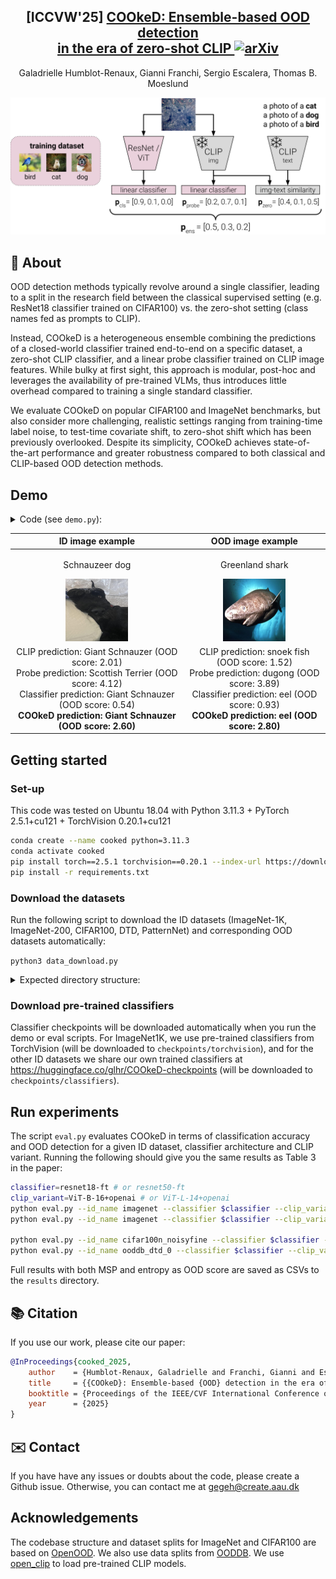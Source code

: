 <h2 align="center">[ICCVW'25] <a href="hhttps://arxiv.org/abs/2507.22576">COOkeD: Ensemble-based OOD detection<br/> in the era of zero-shot CLIP&nbsp;<img alt="arXiv" src="https://img.shields.io/badge/arXiv-2402.15509-b31b1b.svg"></a>
</h2>
  <p align="center">
     Galadrielle Humblot-Renaux, Gianni Franchi, Sergio Escalera, Thomas B. Moeslund<br>
  </p>


<p align="center">
<img alt="COOkeD diagram" src="illustrations/cooked_diagram.png" width="600">
</p>


## 🔎 About

OOD detection methods typically revolve around a single classifier, leading to a split in the research field between the classical supervised setting (e.g. ResNet18 classifier trained on CIFAR100) vs. the zero-shot setting (class names fed as prompts to CLIP). 

Instead, COOkeD is a heterogeneous ensemble combining the predictions of a closed-world classifier trained end-to-end on a specific dataset, a zero-shot CLIP classifier, and a linear probe classifier trained on CLIP image features. While bulky at first sight, this approach is modular, post-hoc and leverages the availability of pre-trained VLMs, thus introduces little overhead compared to training a single standard classifier.

We evaluate COOkeD on popular CIFAR100 and ImageNet benchmarks, but also consider more challenging, realistic settings ranging from training-time label noise, to test-time covariate shift, to zero-shot shift which has been previously overlooked. Despite its simplicity, COOkeD achieves state-of-the-art performance and greater robustness compared to both classical and CLIP-based OOD detection methods.


## Demo

<details>
<summary>Code (see <code>demo.py</code>):</summary>

```python
from PIL import Image
import torch
from model_utils import get_classifier_model, get_clip_model, get_probe_model
from data_utils import preprocess_for_clip, preprocess_for_cls, get_label_to_class_mapping

# load trained models
device = "cuda" # or "cuda" if you have a GPU
clip_variant = "ViT-B-16+openai" # or ViT-B-16+openai, ViT-L-14+openai, ViT-H-14+laion2b_s32b_b79k
classifier = get_classifier_model("imagenet","resnet18-ft", is_torchvision_ckpt=True, device=device)
probe = get_probe_model("imagenet", clip_variant, device=device)
clip, clip_tokenizer, clip_logit_scale = get_clip_model(clip_variant, device=device)

clip.eval() # pre-trained CLIP model from open_clip
probe.eval() # linear probe trained on CLIP image features from ID dataset
classifier.eval() # Resnet18 trained on ID dataset

# define ID classes and encode prompts
class_mapping = get_label_to_class_mapping("imagenet")
prompts = ["a photo of a [cls]".replace("[cls]",f"{class_mapping[idx]}") for idx in range(len(class_mapping))]
with torch.no_grad():
    prompt_features = clip.encode_text(clip_tokenizer(prompts).to(device))
    prompt_features_normed = prompt_features / prompt_features.norm(dim=-1, keepdim=True)

image_paths = [ # example images
    "illustrations/IMG_0409-768x1176.jpg", # schnautzer dog, ID
    "illustrations/greenland_shark.jpg" # greenland shark, OOD
]

ood_scoring = lambda softmax_probs: torch.distributions.Categorical(probs=softmax_probs).entropy().item() # entropy as OOD score
#ood_scoring = lambda softmax_probs: torch.max(softmax_probs, dim=1).values.item() # maximum softmax probability (MSP) as OOD score

for image_path in image_paths:
    print(f"---------------{image_path}-------------------")
    image = Image.open(image_path).convert("RGB")

    # note: different normalization for CLIP image encoder vs. standard classifier
    image_normalized_clip = preprocess_for_clip(image).to(device)
    image_normalized_cls = preprocess_for_cls(image).to(device)

    with torch.no_grad():
        # 1. get zero-shot CLIP prediction
        clip_image_features = clip.encode_image(image_normalized_clip)
        clip_image_features_normed = clip_image_features / clip_image_features.norm(dim=-1, keepdim=True)
        text_sim = (clip_image_features_normed @ prompt_features_normed.T)
        softmax_clip_t100 = (clip_logit_scale * text_sim).softmax(dim=1)

        # 2. get probe CLIP prediction
        softmax_probe = probe(clip_image_features).softmax(dim=1)

        # 3. get classifier prediction
        softmax_classifier = classifier(image_normalized_cls).softmax(dim=1)

    # 4. combined prediction
    softmax_ensemble = torch.stack([softmax_clip_t100, softmax_probe, softmax_classifier]).mean(0)

    # class prediction and OOD scores
    pred = softmax_ensemble.argmax(dim=1)
    ood_score = ood_scoring(softmax_ensemble)

    print("CLIP prediction:", class_mapping[softmax_clip_t100.argmax(dim=1).item()], f"(OOD score: {ood_scoring(softmax_clip_t100):.2f})")
    print("Probe prediction:", class_mapping[softmax_probe.argmax(dim=1).item()], f"(OOD score: {ood_scoring(softmax_probe):.2f})")
    print("Classifier prediction:", class_mapping[softmax_classifier.argmax(dim=1).item()], f"(OOD score: {ood_scoring(softmax_classifier):.2f})")
    print("---> COOkeD prediction:", class_mapping[pred.item()] , f"(OOD score: {ood_score:.2f})")
    
    print(f"--------------------------------------------------------------------------------------------------------------")
```
</details>

| ID image example | OOD image example |
|:---:|:---:|
| <p align="center">Schnauzeer dog</p><img alt="COOkeD diagram" src="illustrations/IMG_0409-768x1176.jpg" width="100" height="100"> | <p align="center">Greenland shark</p><img alt="COOkeD diagram" src="illustrations/greenland_shark.jpg"  width="100" height="100"> |
| CLIP prediction: Giant Schnauzer (OOD score: 2.01)<br>Probe prediction: Scottish Terrier (OOD score: 4.12)<br>Classifier prediction: Giant Schnauzer (OOD score: 0.54)<br>**COOkeD prediction: Giant Schnauzer (OOD score: 2.60)** | CLIP prediction: snoek fish (OOD score: 1.52)<br>Probe prediction: dugong (OOD score: 3.89)<br>Classifier prediction: eel (OOD score: 0.93)<br>**COOkeD prediction: eel (OOD score: 2.80)** |

## Getting started

### Set-up

This code was tested on Ubuntu 18.04 with Python 3.11.3 + PyTorch 2.5.1+cu121 + TorchVision 0.20.1+cu121

```bash
conda create --name cooked python=3.11.3
conda activate cooked
pip install torch==2.5.1 torchvision==0.20.1 --index-url https://download.pytorch.org/whl/cu121
pip install -r requirements.txt
```
### Download the datasets

Run the following script to download the ID datasets (ImageNet-1K, ImageNet-200, CIFAR100, DTD, PatternNet) and corresponding OOD datasets automatically:

``python3 data_download.py``

<details>
<summary>Expected directory structure:</summary>

```bash
data/
├── benchmark_imglist
│   ├── cifar100
│   ├── imagenet
│   ├── imagenet200
│   └── ooddb
├── images_classic
│   ├── cifar10
│   │   ├── test
│   │   └── train
│   ├── cifar100
│   │   ├── test
│   │   └── train
│   ├── mnist
│   │   ├── test
│   │   └── train
│   ├── places365
│   │   ├── airfield
│   │   ├── ...
│   │   └── zen_garden
│   ├── svhn
│   │   └── test
│   ├── texture
│   │   ├── banded
│   │   ├── ...
│   │   └── zigzagged
│   └── tin
│       ├── test
│       ├── train
│       ├── val
│       ├── wnids.txt
│       └── words.txt
└── images_largescale
    ├── DTD
    │   ├── images
    │   ├── imdb
    │   └── labels
    ├── imagenet_1k
    │   ├── train
    │   └── val
    ├── imagenet_c
    │   ├── brightness
    │   ├── ...
    │   └── zoom_blur
    ├── imagenet_r
    │   ├── n01443537
    │   ├── ...
    │   └── n12267677
    ├── imagenet_v2
    │   ├── 0
    │   ├── ...
    │   └── 999
    ├── inaturalist
    │   ├── images
    │   └── imglist.txt
    ├── ninco
    │   ├── amphiuma_means
    │   ├── ...
    │   └── windsor_chair
    ├── openimage_o
    │   └── images
    ├── PatternNet
    │   ├── images
    │   └── patternnet_description.pdf
    └── ssb_hard
        ├── n00470682
        ├── ...
        └── n13033134
```

</details>

### Download pre-trained classifiers

Classifier checkpoints will be downloaded automatically when you run the demo or eval scripts. For ImageNet1K, we use pre-trained classifiers from TorchVision (will be downloaded to ``checkpoints/torchvision``), and for the other ID datasets we share our own trained classifiers at https://huggingface.co/glhr/COOkeD-checkpoints (will be downloaded to ``checkpoints/classifiers``).



## Run experiments

The script ``eval.py`` evaluates COOkeD in terms of classification accuracy and OOD detection for a given ID dataset, classifier architecture and CLIP variant. Running the following should give you the same results as Table 3 in the paper:
```bash
classifier=resnet18-ft # or resnet50-ft
clip_variant=ViT-B-16+openai # or ViT-L-14+openai
python eval.py --id_name imagenet --classifier $classifier --clip_variant $clip_variant # standard evaluation on ImageNet-1K
python eval.py --id_name imagenet --classifier $classifier --clip_variant $clip_variant --csid # test-time covariate shift

python eval.py --id_name cifar100n_noisyfine --classifier $classifier --clip_variant $clip_variant # training-time label noise
python eval.py --id_name ooddb_dtd_0 --classifier $classifier --clip_variant $clip_variant # zero-shot shift (texture images as ID dataset)
```

Full results with both MSP and entropy as OOD score are saved as CSVs to the ``results`` directory. 


## 📚 Citation
If you use our work, please cite our paper:

```bibtex
@InProceedings{cooked_2025,
    author    = {Humblot-Renaux, Galadrielle and Franchi, Gianni and Escalera, Sergio and Moeslund, Thomas B.},
    title     = {{COOkeD}: Ensemble-based {OOD} detection in the era of {CLIP}},
    booktitle = {Proceedings of the IEEE/CVF International Conference on Computer Vision (ICCV) Workshops},
    year      = {2025}
}
```

## ✉️ Contact

If you have have any issues or doubts about the code, please create a Github issue. Otherwise, you can contact me at gegeh@create.aau.dk

## Acknowledgements

The codebase structure and dataset splits for ImageNet and CIFAR100 are based on [OpenOOD](https://github.com/Jingkang50/OpenOOD). We also use data splits from [OODDB](https://ooddb.github.io).
We use [open_clip](https://github.com/mlfoundations/open_clip) to load pre-trained CLIP models.